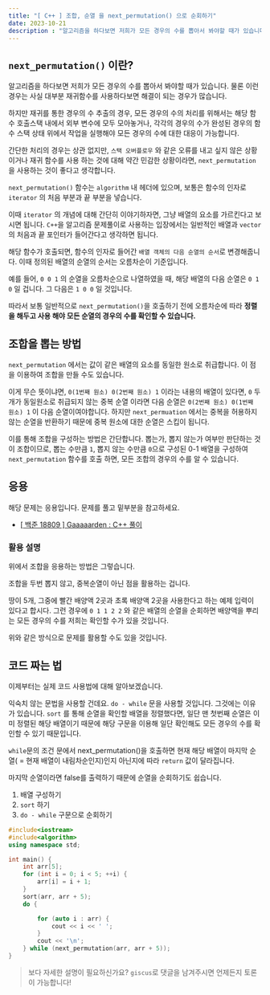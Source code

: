 ```yaml
---
title: "[ C++ ] 조합, 순열 을 next_permutation() 으로 순회하기"
date: 2023-10-21
description : "알고리즘을 하다보면 저희가 모든 경우의 수를 뽑아서 봐야할 때가 있습니다."
---
```


## `next_permutation()` 이란?

알고리즘을 하다보면 저희가 모든 경우의 수를 뽑아서 봐야할 때가 있습니다. 물론 
이런 경우는 사실 대부분 재귀함수를 사용하다보면 해결이 되는 경우가 많습니다.

하지만 재귀를 통한 경우의 수 추출의 경우, 모든 경우의 수의 처리를 위해서는 해당 함수 호출스택 내에서 외부 변수에 모두 모아놓거나, 각각의 경우의 수가 완성된 경우의 함수 스택 상태 위에서 작업을 실행해야 모든 경우의 수에 대한 대응이 가능합니다.

간단한 처리의 경우는 상관 없지만, `스택 오버플로우` 와 같은 오류를 내고 싶지 않은 상황이거나 재귀 함수를 사용 하는 것에 대해 약간 민감한 상황이라면, `next_permutation` 을 사용하는 것이 좋다고 생각합니다.

`next_permutation()` 함수는 `algorithm` 내 헤더에 있으며, 보통은 함수의 인자로 `iterator` 의 처음 부분과 끝 부분을 넣습니다.

이때 `iterator` 의 개념에 대해 간단히 이야기하자면, 그냥 배열의 요소를 가르킨다고 보시면 됩니다. `C++`을 알고리즘 문제풀이로 사용하는 입장에서는 일반적인 배열과 `vector` 의 처음과 끝 포인터가 들어간다고 생각하면 됩니다.

해당 함수가 호출되면, 함수의 인자로 들어간 `배열 객체의 다음 순열의 순서`로 변경해줍니다. 이때 정의된 배열의 순열의 순서는 오름차순이 기준입니다.

예를 들어, `0 0 1` 의 순열을 오름차순으로 나열하였을 때, 해당 배열의 다음 순열은 `0 1 0` 일 겁니다. 그 다음은 `1 0 0` 일 것입니다.

따라서 보통 일반적으로 `next_permutation()`을 호출하기 전에 오름차순에 따라 **정렬을 해두고 사용 해야 모든 순열의 경우의 수를 확인할 수 있습니다.**

## 조합을 뽑는 방법

`next_permutation` 에서는 값이 같은 배열의 요소를 동일한 원소로 취급합니다. 이 점을 이용하여 조합을 만들 수도 있습니다.

이게 무슨 뜻이냐면, `0(1번째 원소) 0(2번째 원소) 1` 이라는 내용의 배열이 있다면, `0` 두개가 동일원소로 취급되지 않는 중복 순열 이라면 다음 순열은 `0(2번째 원소) 0(1번째 원소) 1` 이 다음 순열이여야합니다. 하지만 `next_permuation` 에서는 중복을 허용하지 않는 순열을 반환하기 때문에 중복 원소에 대한 순열은 스킵이 됩니다.

이를 통해 조합을 구성하는 방법은 간단합니다. 뽑는가, 뽑지 않는가 여부만 판단하는 것이 조합이므로, 뽑는 수만큼 `1`, 뽑지 않는 수만큼 `0`으로 구성된 0-1 배열을 구성하여 `next_permutation` 함수를 호출 하면, 모든 조합의 경우의 수를 알 수 있습니다.

## 응용

해당 문제는 응용입니다. 문제를 풀고 밑부분을 참고하세요.

- [[ 백준 18809 ] Gaaaaarden : C++ 풀이](https://chayhan.github.io/markdown-blog/2023-10-20-boj18809)


### 활용 설명

위에서 조합을 응용하는 방법은 그렇습니다.

조합을 두번 뽑지 않고, 중복순열이 아닌 점을 활용하는 겁니다.

땅이 5개, 그중에 빨간 배양액 2곳과 초록 배양액 2곳을 사용한다고 하는 예제 입력이 있다고 합시다. 그런 경우에 `0 1 1 2 2` 와 같은 배열의 순열을 순회하면 배양액을 뿌리는 모든 경우의 수를 저희는 확인할 수가 있을 것입니다.

위와 같은 방식으로 문제를 활용할 수도 있을 것입니다.

## 코드 짜는 법

이제부터는 실제 코드 사용법에 대해 알아보겠습니다.

익숙치 않는 문법을 사용할 건데요. `do - while` 문을 사용할 것입니다. 그것에는 이유가 있습니다. `sort` 를  통해 순열을 확인할 배열을 정렬했다면, 일단 맨 첫번째 순열은 이미 정렬된 해당 배열이기 때문에 해당 구문을 이용해 일단 확인해도 모든 경우의 수를 확인할 수 있기 때문입니다.

`while`문의 조건 문에서 next_permutation()을 호출하면 현재 해당 배열이 마지막 순열( = 현재 배열이 내림차순인지)인지 아닌지에 따라 `return` 값이 달라집니다.

마지막 순열이라면 false를 출력하기 때문에 순열을 순회하기도 쉽습니다.

1. 배열 구성하기
2. `sort` 하기
3. `do - while` 구문으로  순회하기

```cpp
#include<iostream>
#include<algorithm>
using namespace std;

int main() {
    int arr[5];
    for (int i = 0; i < 5; ++i) {
        arr[i] = i + 1;
    }
    sort(arr, arr + 5);
    do {

        for (auto i : arr) {
            cout << i << ' ';
        }
        cout << '\n';
    } while (next_permutation(arr, arr + 5));
}
```

> 보다 자세한 설명이 필요하신가요? `giscus`로 댓글을 남겨주시면 언제든지 토론이 가능합니다!